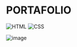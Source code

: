 # PORTAFOLIO

![HTML](https://img.shields.io/badge/html-3.11+-orange?style=for-the-badge&logo=html&logoColor=white&labelColor=101010)
![CSS](https://img.shields.io/badge/css-0.3.8+-blue?style=for-the-badge&logo=css&logoColor=white&labelColor=101010)

![image](https://github.com/Company-Codermex/Portafolio/assets/143505447/c1cdd572-e2c6-4916-91f1-01941db116c0)
